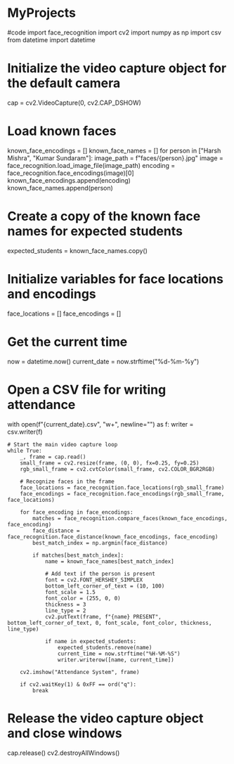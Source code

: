 # MyProjects
#code
import face_recognition
import cv2
import numpy as np
import csv
from datetime import datetime

# Initialize the video capture object for the default camera
cap = cv2.VideoCapture(0, cv2.CAP_DSHOW)

# Load known faces
known_face_encodings = []
known_face_names = []
for person in ["Harsh Mishra", "Kumar Sundaram"]:
    image_path = f"faces/{person}.jpg"
    image = face_recognition.load_image_file(image_path)
    encoding = face_recognition.face_encodings(image)[0]
    known_face_encodings.append(encoding)
    known_face_names.append(person)

# Create a copy of the known face names for expected students
expected_students = known_face_names.copy()

# Initialize variables for face locations and encodings
face_locations = []
face_encodings = []

# Get the current time
now = datetime.now()
current_date = now.strftime("%d-%m-%y")

# Open a CSV file for writing attendance
with open(f"{current_date}.csv", "w+", newline="") as f:
    writer = csv.writer(f)

    # Start the main video capture loop
    while True:
        _, frame = cap.read()
        small_frame = cv2.resize(frame, (0, 0), fx=0.25, fy=0.25)
        rgb_small_frame = cv2.cvtColor(small_frame, cv2.COLOR_BGR2RGB)

        # Recognize faces in the frame
        face_locations = face_recognition.face_locations(rgb_small_frame)
        face_encodings = face_recognition.face_encodings(rgb_small_frame, face_locations)

        for face_encoding in face_encodings:
            matches = face_recognition.compare_faces(known_face_encodings, face_encoding)
            face_distance = face_recognition.face_distance(known_face_encodings, face_encoding)
            best_match_index = np.argmin(face_distance)

            if matches[best_match_index]:
                name = known_face_names[best_match_index]

                # Add text if the person is present
                font = cv2.FONT_HERSHEY_SIMPLEX
                bottom_left_corner_of_text = (10, 100)
                font_scale = 1.5
                font_color = (255, 0, 0)
                thickness = 3
                line_type = 2
                cv2.putText(frame, f"{name} PRESENT", bottom_left_corner_of_text, 0, font_scale, font_color, thickness, line_type)

                if name in expected_students:
                    expected_students.remove(name)
                    current_time = now.strftime("%H-%M-%S")
                    writer.writerow([name, current_time])

        cv2.imshow("Attendance System", frame)

        if cv2.waitKey(1) & 0xFF == ord("q"):
            break

# Release the video capture object and close windows
cap.release()
cv2.destroyAllWindows()
